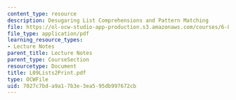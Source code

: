 ```yaml
---
content_type: resource
description: Desugaring List Comprehensions and Pattern Matching
file: https://ol-ocw-studio-app-production.s3.amazonaws.com/courses/6-827-multithreaded-parallelism-languages-and-compilers-fall-2002/7027c7bda9a17b3e3ea595db997672cb_L09Lists2Print.pdf
file_type: application/pdf
learning_resource_types:
- Lecture Notes
parent_title: Lecture Notes
parent_type: CourseSection
resourcetype: Document
title: L09Lists2Print.pdf
type: OCWFile
uid: 7027c7bd-a9a1-7b3e-3ea5-95db997672cb
---
```

